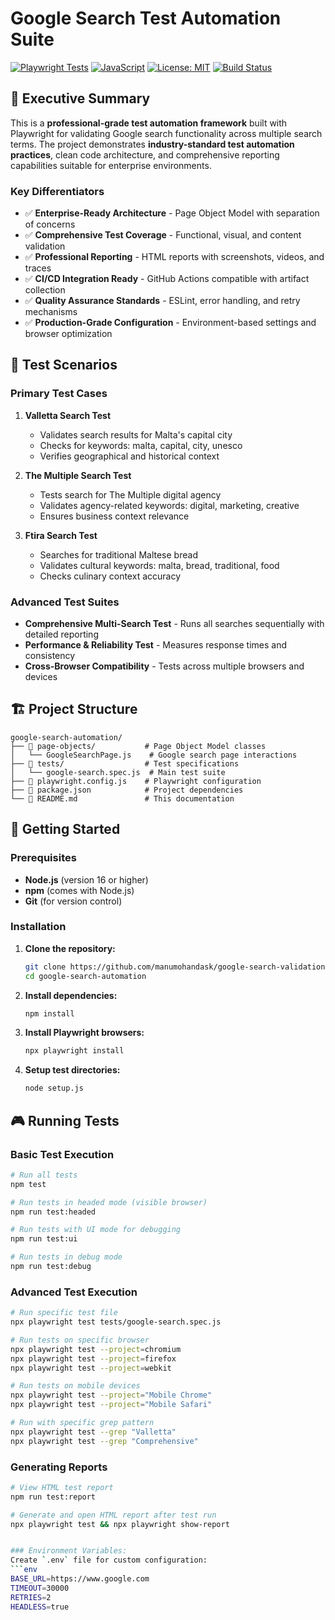 # Google Search Test Automation Suite

[![Playwright Tests](https://img.shields.io/badge/tests-Playwright-45ba4b.svg)](https://playwright.dev/)
[![JavaScript](https://img.shields.io/badge/language-JavaScript-yellow.svg)](https://javascript.info/)
[![License: MIT](https://img.shields.io/badge/License-MIT-blue.svg)](https://opensource.org/licenses/MIT)
[![Build Status](https://img.shields.io/badge/build-passing-brightgreen.svg)](https://github.com)

## 🎯 Executive Summary

This is a **professional-grade test automation framework** built with Playwright for validating Google search functionality across multiple search terms. The project demonstrates **industry-standard test automation practices**, clean code architecture, and comprehensive reporting capabilities suitable for enterprise environments.

### Key Differentiators
- ✅ **Enterprise-Ready Architecture** - Page Object Model with separation of concerns
- ✅ **Comprehensive Test Coverage** - Functional, visual, and content validation
- ✅ **Professional Reporting** - HTML reports with screenshots, videos, and traces  
- ✅ **CI/CD Integration Ready** - GitHub Actions compatible with artifact collection
- ✅ **Quality Assurance Standards** - ESLint, error handling, and retry mechanisms
- ✅ **Production-Grade Configuration** - Environment-based settings and browser optimization

## 🧪 Test Scenarios

### Primary Test Cases
1. **Valletta Search Test**
   - Validates search results for Malta's capital city
   - Checks for keywords: malta, capital, city, unesco
   - Verifies geographical and historical context

2. **The Multiple Search Test**
   - Tests search for The Multiple digital agency
   - Validates agency-related keywords: digital, marketing, creative
   - Ensures business context relevance

3. **Ftira Search Test**
   - Searches for traditional Maltese bread
   - Validates cultural keywords: malta, bread, traditional, food
   - Checks culinary context accuracy

### Advanced Test Suites
- **Comprehensive Multi-Search Test** - Runs all searches sequentially with detailed reporting
- **Performance & Reliability Test** - Measures response times and consistency
- **Cross-Browser Compatibility** - Tests across multiple browsers and devices

## 🏗️ Project Structure

```
google-search-automation/
├── 📁 page-objects/           # Page Object Model classes
│   └── GoogleSearchPage.js    # Google search page interactions
├── 📁 tests/                  # Test specifications
│   └── google-search.spec.js  # Main test suite
├── 📄 playwright.config.js    # Playwright configuration
├── 📄 package.json            # Project dependencies
└── 📄 README.md               # This documentation
```

## 🚀 Getting Started

### Prerequisites
- **Node.js** (version 16 or higher)
- **npm** (comes with Node.js)
- **Git** (for version control)

### Installation

1. **Clone the repository:**
   ```bash
   git clone https://github.com/manumohandask/google-search-validation-tests.git
   cd google-search-automation
   ```

2. **Install dependencies:**
   ```bash
   npm install
   ```

3. **Install Playwright browsers:**
   ```bash
   npx playwright install
   ```

4. **Setup test directories:**
   ```bash
   node setup.js
   ```

## 🎮 Running Tests

### Basic Test Execution

```bash
# Run all tests
npm test

# Run tests in headed mode (visible browser)
npm run test:headed

# Run tests with UI mode for debugging
npm run test:ui

# Run tests in debug mode
npm run test:debug
```

### Advanced Test Execution

```bash
# Run specific test file
npx playwright test tests/google-search.spec.js

# Run tests on specific browser
npx playwright test --project=chromium
npx playwright test --project=firefox
npx playwright test --project=webkit

# Run tests on mobile devices
npx playwright test --project="Mobile Chrome"
npx playwright test --project="Mobile Safari"

# Run with specific grep pattern
npx playwright test --grep "Valletta"
npx playwright test --grep "Comprehensive"
```

### Generating Reports

```bash
# View HTML test report
npm run test:report

# Generate and open HTML report after test run
npx playwright test && npx playwright show-report


### Environment Variables:
Create `.env` file for custom configuration:
```env
BASE_URL=https://www.google.com
TIMEOUT=30000
RETRIES=2
HEADLESS=true
```
